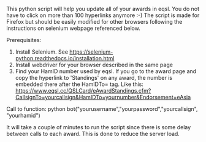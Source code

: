 This python script will help you update all of your awards in eqsl. You do not have to click on more than 100 hyperlinks anymore :-)
The script is made for Firefox but should be easily modified for other browsers following the instructions on selenium webpage referenced below.

Prerequisites:

1. Install Selenium. See https://selenium-python.readthedocs.io/installation.html
2. Install webdriver for your browser described in the same page
3. Find your HamID number used by eqsl. If you go to the award page and copy the hyperlink to 'Standings' on any award, the number is embedded there after the HamIDTo= tag.
Like this: https://www.eqsl.cc/QSLCard/eAwardStandings.cfm?CallsignTo=yourcallsign&HamIDTo=yournumber&Endorsement=eAsia

Call to function:
python bot("yourusername","yourpassword","yourcallsign", "yourhamid")

It will take a couple of minutes to run the script since there is some delay between calls to each award. This is done to reduce the server load.
